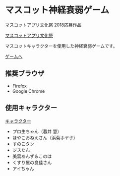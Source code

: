 # マスコット神経衰弱ゲーム

マスコットアプリ文化祭 2018応募作品

[マスコットアプリ文化祭](https://mascot-apps-contest.azurewebsites.net/)

マスコットキャラクターを使用した神経衰弱ゲームです。

[ゲームへ](https://hurumeki.github.io/mascot-memory-game/)

## 推奨ブラウザ

* Firefox
* Google Chrome

## 使用キャラクター

[キャラクター](https://mascot-apps-contest.azurewebsites.net/2018/Awards)

* プロ生ちゃん（暮井 慧）
* ほやこおねえさん（浜菊ホヤ子）
* すのこタン
* ジスたん
* 美雲あんず＆このは
* くすり屋の良佳さん
* アイちゃん
